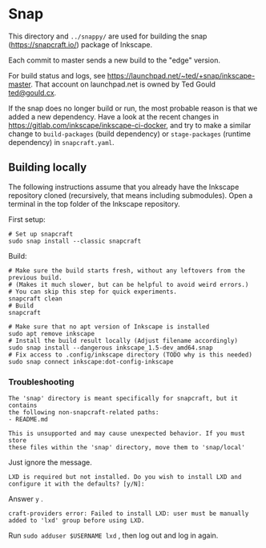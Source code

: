 Snap
====

This directory and `../snappy/` are used for building the snap (https://snapcraft.io/) package of Inkscape.

Each commit to master sends a new build to the "edge" version.

For build status and logs, see https://launchpad.net/~ted/+snap/inkscape-master. That account on launchpad.net is owned by Ted Gould <ted@gould.cx>.

If the snap does no longer build or run, the most probable reason is that we added a new dependency. Have a look at the recent changes in https://gitlab.com/inkscape/inkscape-ci-docker, and try to make a similar change to `build-packages` (build dependency) or `stage-packages` (runtime dependency) in `snapcraft.yaml`.

## Building locally

The following instructions assume that you already have the Inkscape repository cloned (recursively, that means including submodules).
Open a terminal in the top folder of the Inkscape repository.

First setup:
```
# Set up snapcraft
sudo snap install --classic snapcraft
```

Build:
```
# Make sure the build starts fresh, without any leftovers from the previous build.
# (Makes it much slower, but can be helpful to avoid weird errors.)
# You can skip this step for quick experiments.
snapcraft clean
# Build
snapcraft
```

```
# Make sure that no apt version of Inkscape is installed
sudo apt remove inkscape
# Install the build result locally (Adjust filename accordingly)
sudo snap install --dangerous inkscape_1.5-dev_amd64.snap
# Fix access to .config/inkscape directory (TODO why is this needed)
sudo snap connect inkscape:dot-config-inkscape
```

### Troubleshooting

```
The 'snap' directory is meant specifically for snapcraft, but it contains
the following non-snapcraft-related paths:
- README.md

This is unsupported and may cause unexpected behavior. If you must store
these files within the 'snap' directory, move them to 'snap/local'
```
Just ignore the message.


```
LXD is required but not installed. Do you wish to install LXD and configure it with the defaults? [y/N]:
```
Answer `y` <Enter>.


```
craft-providers error: Failed to install LXD: user must be manually added to 'lxd' group before using LXD.
```
Run `sudo adduser $USERNAME lxd` , then log out and log in again.
